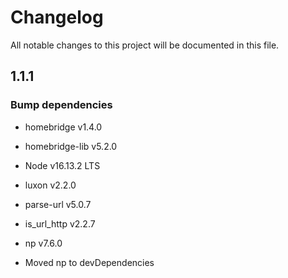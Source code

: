 # Changelog

All notable changes to this project will be documented in this file.

## 1.1.1

### Bump dependencies

- homebridge v1.4.0
- homebridge-lib v5.2.0
- Node v16.13.2 LTS
- luxon v2.2.0
- parse-url v5.0.7
- is_url_http v2.2.7
- np v7.6.0

- Moved np to devDependencies

